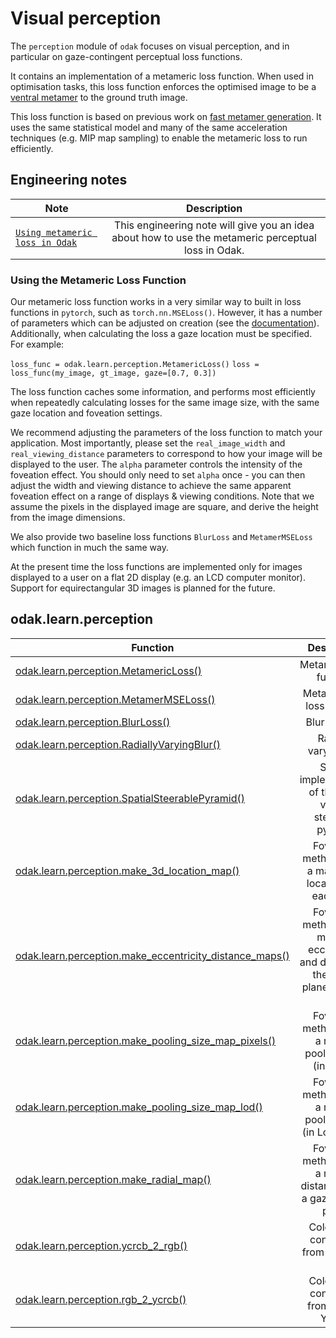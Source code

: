 # Visual perception

The `perception` module of `odak` focuses on visual perception, and in particular on gaze-contingent perceptual loss functions. 

It contains an implementation of a metameric loss function. When used in optimisation tasks, this loss function enforces the optimised image to be a [ventral metamer](https://www.nature.com/articles/nn.2889) to the ground truth image.

This loss function is based on previous work on [fast metamer generation](https://vr-unity-viewer.cs.ucl.ac.uk/). It uses the same statistical model and many of the same acceleration techniques (e.g. MIP map sampling) to enable the metameric loss to run efficiently.

## Engineering notes
| Note          | Description   |
| ------------- |:-------------:|
| [`Using metameric loss in Odak`](notes/using_metameric_loss.md) | This engineering note will give you an idea about how to use the metameric perceptual loss in Odak. |

### Using the Metameric Loss Function

Our metameric loss function works in a very similar way to built in loss functions in `pytorch`, such as `torch.nn.MSELoss()`. However, it has a number of parameters which can be adjusted on creation (see the [documentation](odak/learn/perception/metameric_loss.md)). Additionally, when calculating the loss a gaze location must be specified. For example:

`loss_func = odak.learn.perception.MetamericLoss()`
`loss = loss_func(my_image, gt_image, gaze=[0.7, 0.3])`

The loss function caches some information, and performs most efficiently when repeatedly calculating losses for the same image size, with the same gaze location and foveation settings. 

We recommend adjusting the parameters of the loss function to match your application. Most importantly, please set the `real_image_width` and `real_viewing_distance` parameters to correspond to how your image will be displayed to the user. The `alpha` parameter controls the intensity of the foveation effect. You should only need to set `alpha` once - you can then adjust the width and viewing distance to achieve the same apparent foveation effect on a range of displays & viewing conditions. Note that we assume the pixels in the displayed image are square, and derive the height from the image dimensions.

We also provide two baseline loss functions `BlurLoss` and `MetamerMSELoss` which function in much the same way.

At the present time the loss functions are implemented only for images displayed to a user on a flat 2D display (e.g. an LCD computer monitor). Support for equirectangular 3D images is planned for the future.

## odak.learn.perception

| Function      | Description   |
| ------------- |:-------------:|
| [odak.learn.perception.MetamericLoss()](odak/learn/perception/metameric_loss.md) | Metameric loss function |
| [odak.learn.perception.MetamerMSELoss()](odak/learn/perception/metamer_mse_loss.md) | Metamer MSE loss function |
| [odak.learn.perception.BlurLoss()](odak/learn/perception/blur_loss.md) | Blur function |
| [odak.learn.perception.RadiallyVaryingBlur()](odak/learn/perception/radially_varying_blur.md) | Radially varying blur |
| [odak.learn.perception.SpatialSteerablePyramid()](odak/learn/perception/spatial_steerable_pyramid.md) | Spatial implementation of the real-valued steerable pyramid |
| [odak.learn.perception.make_3d_location_map()](odak/learn/perception/make_3d_location_map.md) | Foveation method: make a map of 3D locations for each pixel |
| [odak.learn.perception.make_eccentricity_distance_maps()](odak/learn/perception/make_eccentricity_distance_maps.md) | Foveation method: make maps of eccentricity and distance to the image plane for each pixel |
| [odak.learn.perception.make_pooling_size_map_pixels()](odak/learn/perception/make_pooling_size_map_pixels.md) | Foveation method: make a map of pooling sizes (in pixels) |
| [odak.learn.perception.make_pooling_size_map_lod()](odak/learn/perception/make_pooling_size_map_lod.md) | Foveation method: make a map of pooling sizes (in LoD levels) |
| [odak.learn.perception.make_radial_map()](odak/learn/perception/make_radial_map.md) | Foveation method: make a map of distances from a gaze point in pixels |
| [odak.learn.perception.ycrcb_2_rgb()](odak/learn/perception/ycrcb_2_rgb.md) | Colorspace conversion from YCrCb to RGB |
| [odak.learn.perception.rgb_2_ycrcb()](odak/learn/perception/rgb_2_ycrcb.md) | Colorspace conversion from RGB to YCrCb |


